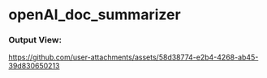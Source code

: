 # openAI_doc_summarizer


### Output View:

https://github.com/user-attachments/assets/58d38774-e2b4-4268-ab45-39d830650213